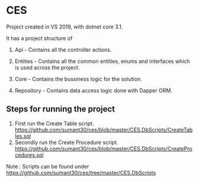 # CES
Project created in VS 2019, with dotnet core 3.1.

It has a project structure of 

1. Api - Contains all the controller actions.

2. Entities - Contains all the common entities, enums and interfaces which is used across the project.

3. Core - Contains the bussiness logic for the solution.

4. Repository - Contains data access logic done with Dapper ORM.

Steps for running the project
------------------------------

1. First run the Create Table script. https://github.com/sumant30/ces/blob/master/CES.DbScripts/CreateTables.sql
2. Secondly run the Create Procedure script. https://github.com/sumant30/ces/blob/master/CES.DbScripts/CreateProcedures.sql

Note : Scripts can be found under https://github.com/sumant30/ces/tree/master/CES.DbScripts

